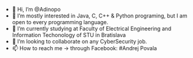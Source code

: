 - 👋 Hi, I’m @Adinopo
- 👀 I’m mostly interested in Java, C, C++ & Python programing, but I am open to every programming language.
- 🌱 I’m currently studying at Faculty of Electrical Engineering and Information Techonology of STU in Bratislava
- 💞️ I’m looking to collaborate on any CyberSecurity job.
- 📫 How to reach me -> through Facebook: #Andrej Povala

<!---
Adinopo/Adinopo is a ✨ special ✨ repository because its `README.md` (this file) appears on your GitHub profile.
You can click the Preview link to take a look at your changes.
--->
